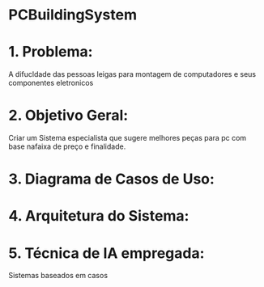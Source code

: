 # PCBuildingSystem

# 1. Problema:
A difucldade das pessoas leigas para montagem de computadores e seus componentes eletronicos

# 2. Objetivo Geral:
Criar um Sistema especialista que sugere melhores peças para pc com base nafaixa de preço e finalidade.

# 3. Diagrama de Casos de Uso:


# 4. Arquitetura do Sistema:


# 5. Técnica de IA empregada:
Sistemas baseados em casos
